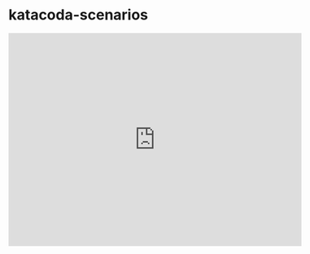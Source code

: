 # katacoda-scenarios

<iframe src="https://slides.com/marcoscano/deck-76e37f/embed" width="576" height="420" scrolling="no" frameborder="0" webkitallowfullscreen mozallowfullscreen allowfullscreen></iframe>